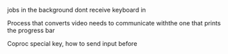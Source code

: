 jobs in the background dont receive keyboard in

Process that converts video needs to communicate withthe one that prints the progress bar

Coproc special key, how to send input before 
